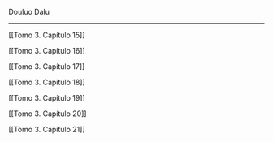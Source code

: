 
Douluo Dalu

---

[[Tomo 3. Capítulo 15]]

[[Tomo 3. Capítulo 16]]

[[Tomo 3. Capítulo 17]]

[[Tomo 3. Capítulo 18]]

[[Tomo 3. Capítulo 19]]

[[Tomo 3. Capítulo 20]]

[[Tomo 3. Capítulo 21]]

